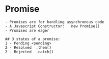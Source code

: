 # Promise
    - Promises are for handling asynchronous code
    - A Javascript Constructor:   new Promise()
    - Promises are eager

    ## 3 states of a promise:
    1 - Pending <pending>
    2 - Resolved  .then()
    2 - Rejected  .catch()